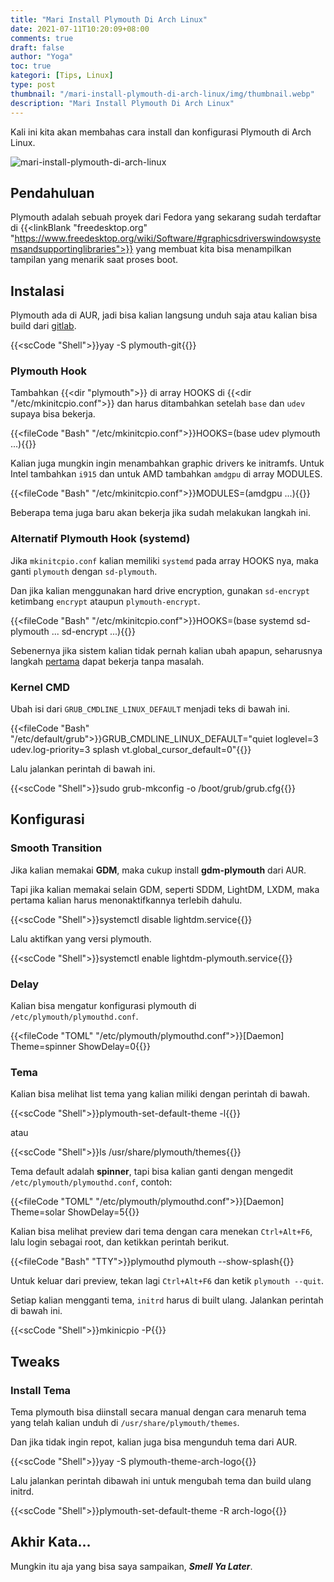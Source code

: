 ```yaml
---
title: "Mari Install Plymouth Di Arch Linux"
date: 2021-07-11T10:20:09+08:00
comments: true
draft: false
author: "Yoga"
toc: true
kategori: [Tips, Linux]
type: post
thumbnail: "/mari-install-plymouth-di-arch-linux/img/thumbnail.webp"
description: "Mari Install Plymouth Di Arch Linux"
---
```


Kali ini kita akan membahas cara install dan konfigurasi Plymouth di Arch Linux.

<!--more-->

![mari-install-plymouth-di-arch-linux](/mari-install-plymouth-di-arch-linux/img/thumbnail.webp)

## Pendahuluan

Plymouth adalah sebuah proyek dari Fedora yang sekarang sudah terdaftar di {{<linkBlank "freedesktop.org" "https://www.freedesktop.org/wiki/Software/#graphicsdriverswindowsystemsandsupportinglibraries">}} yang membuat kita bisa menampilkan tampilan yang menarik saat proses boot.

## Instalasi

Plymouth ada di AUR, jadi bisa kalian langsung unduh saja atau kalian bisa build dari [gitlab](https://gitlab.freedesktop.org/plymouth/plymouth).

{{<scCode "Shell">}}yay -S plymouth-git{{</scCode>}}

### Plymouth Hook

Tambahkan {{<dir "plymouth">}} di array HOOKS di {{<dir "/etc/mkinitcpio.conf">}} dan harus ditambahkan setelah `base` dan `udev`
supaya bisa bekerja.

{{<fileCode "Bash" "/etc/mkinitcpio.conf">}}HOOKS=(base udev plymouth ...){{</fileCode>}}

Kalian juga mungkin ingin menambahkan graphic drivers ke initramfs. Untuk Intel tambahkan `i915` dan untuk AMD tambahkan `amdgpu` di array MODULES.

{{<fileCode "Bash" "/etc/mkinitcpio.conf">}}MODULES=(amdgpu ...){{</fileCode>}}

Beberapa tema juga baru akan bekerja jika sudah melakukan langkah ini.

### Alternatif Plymouth Hook (systemd)

Jika `mkinitcpio.conf` kalian memiliki `systemd` pada array HOOKS nya, maka ganti `plymouth` dengan `sd-plymouth`. 

Dan jika kalian menggunakan hard drive encryption, gunakan `sd-encrypt` ketimbang `encrypt` ataupun `plymouth-encrypt`.

{{<fileCode "Bash" "/etc/mkinitcpio.conf">}}HOOKS=(base systemd sd-plymouth ... sd-encrypt ...){{</fileCode>}}

Sebenernya jika sistem kalian tidak pernah kalian ubah apapun, seharusnya langkah [pertama](#plymouth-hook) dapat bekerja tanpa masalah.

### Kernel CMD

Ubah isi dari `GRUB_CMDLINE_LINUX_DEFAULT` menjadi teks di bawah ini.

{{<fileCode "Bash" "/etc/default/grub">}}GRUB_CMDLINE_LINUX_DEFAULT="quiet loglevel=3 udev.log-priority=3 splash vt.global_cursor_default=0"{{</fileCode>}}

Lalu jalankan perintah di bawah ini.

{{<scCode "Shell">}}sudo grub-mkconfig -o /boot/grub/grub.cfg{{</scCode>}}

## Konfigurasi

### Smooth Transition

Jika kalian memakai **GDM**, maka cukup install **gdm-plymouth** dari AUR.

Tapi jika kalian memakai selain GDM, seperti SDDM, LightDM, LXDM, maka pertama kalian harus menonaktifkannya terlebih dahulu.

{{<scCode "Shell">}}systemctl disable lightdm.service{{</scCode>}}

Lalu aktifkan yang versi plymouth.

{{<scCode "Shell">}}systemctl enable lightdm-plymouth.service{{</scCode>}}

### Delay

Kalian bisa mengatur konfigurasi plymouth di `/etc/plymouth/plymouthd.conf`.

{{<fileCode "TOML" "/etc/plymouth/plymouthd.conf">}}[Daemon]
Theme=spinner
ShowDelay=0{{</fileCode>}}

### Tema

Kalian bisa melihat list tema yang kalian miliki dengan perintah di bawah.

{{<scCode "Shell">}}plymouth-set-default-theme -l{{</scCode>}}

atau

{{<scCode "Shell">}}ls /usr/share/plymouth/themes{{</scCode>}}

Tema default adalah **spinner**, tapi bisa kalian ganti dengan mengedit `/etc/plymouth/plymouthd.conf`, contoh:

{{<fileCode "TOML" "/etc/plymouth/plymouthd.conf">}}[Daemon]
Theme=solar
ShowDelay=5{{</fileCode>}}

Kalian bisa melihat preview dari tema dengan cara menekan `Ctrl+Alt+F6`, lalu login sebagai root, dan ketikkan perintah berikut.

{{<fileCode "Bash" "TTY">}}plymouthd
plymouth --show-splash{{</fileCode>}}

Untuk keluar dari preview, tekan lagi `Ctrl+Alt+F6` dan ketik `plymouth --quit`.

Setiap kalian mengganti tema, `initrd` harus di built ulang. Jalankan perintah di bawah ini.

{{<scCode "Shell">}}mkinicpio -P{{</scCode>}}

## Tweaks

### Install Tema

Tema plymouth bisa diinstall secara manual dengan cara menaruh tema yang telah kalian unduh di `/usr/share/plymouth/themes`.

Dan jika tidak ingin repot, kalian juga bisa mengunduh tema dari AUR.

{{<scCode "Shell">}}yay -S plymouth-theme-arch-logo{{</scCode>}}

Lalu jalankan perintah dibawah ini untuk mengubah tema dan build ulang initrd.

{{<scCode "Shell">}}plymouth-set-default-theme -R arch-logo{{</scCode>}}

## Akhir Kata...

Mungkin itu aja yang bisa saya sampaikan, _**Smell Ya Later**_.